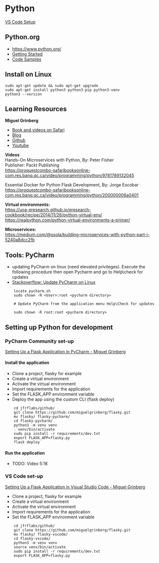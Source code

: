 # Python

[VS Code Setup](#vscodesetup)

## Python.org
- https://www.python.org/
- [Getting Started](https://www.python.org/about/gettingstarted/)
- [Code Samples](https://wiki.python.org/moin/BeginnersGuide/Examples)

## Install on Linux

```
sudo apt-get update && sudo apt-get upgrade
sudo apt-get install python3 python3-pip python3-venv
python3 --version
```

## Learning Resources

**Miguel Grinberg**
- [Book and videos on Safari](https://proquestcombo-safaribooksonline-com.res.banq.qc.ca/search?q=Miguel%20Grinberg)
- [Blog](https://blog.miguelgrinberg.com/)
- [Github](https://github.com/miguelgrinberg)
- [Youtube](https://www.youtube.com/channel/UCZJiXG_auf0o7LByqC1LHuQ)

**Videos**   
Hands-On Microservices with Python, By: Peter Fisher   
Publisher: Packt Publishing   
https://proquestcombo-safaribooksonline-com.res.banq.qc.ca/video/programming/python/9781789132045

Essential Docker for Python Flask Development, By: Jorge Escobar  
https://proquestcombo-safaribooksonline-com.res.banq.qc.ca/video/programming/python/200000006a0401

**Virtual environments:**    
https://uoa-eresearch.github.io/eresearch-cookbook/recipe/2014/11/26/python-virtual-env/
https://realpython.com/python-virtual-environments-a-primer/

**Microservices:**   
https://medium.com/@ssola/building-microservices-with-python-part-i-5240a8dcc2fb

## Tools: PyCharm

- updating PyCharm on linux (need elevated privileges). Execute the following procedure then open Pycharm and go to Help\check for updates
- [Stackoverflow: Update PyCharm on Linux](https://stackoverflow.com/questions/23255033/update-pycharm-on-linux)


```
    locate pycharm.sh
    sudo chown -R <User>:root <pycharm directory>

    # Update PyCharm from the application menu Help\Check for updates

    sudo chown -R root:root <pycharm directory>
```
## Setting up Python for development

### PyCharm Community set-up

[Setting Up a Flask Application in PyCharm - Miguel Grinberg](https://youtu.be/bZUokrYanFM)  

#### Install the application

- Clone a project, flasky for example
- Create a virtual environment
- Activate the virtual environment
- Import requirements for the application
- Set the FLASK_APP environment variable
- Deploy the app using the custom CLI (flask deploy)

```
    cd jfrflabs/github/
    git clone https://github.com/miguelgrinberg/flasky.git
    mv flasky/ flasky-pycharm/
    cd flasky-pycharm/
    python3 -m venv venv
    . venv/bin/activate
    sudo pip install -r requirements/dev.txt 
    export FLASK_APP=flasky.py
    flask deploy
```

#### Run the application

- TODO: Video 5:18

<a name="vscodesetup"></a>

### VS Code set-up

[Setting Up a Flask Application in Visual Studio Code - Miguel Grinberg](https://youtu.be/UXqiVe6h3lA) 

- Clone a project, flasky for example
- Create a virtual environment
- Activate the virtual environment
- Import requirements for the application
- Set the FLASK_APP environment variable

```
    cd jfrflabs/github/
    git clone https://github.com/miguelgrinberg/flasky.git
    mv flasky/ flasky-vscode/
    cd flasky-vscode/
    python3 -m venv venv
    source venv/bin/activate
    sudo pip install -r requirements/dev.txt 
    export FLASK_APP=flasky.py

```


